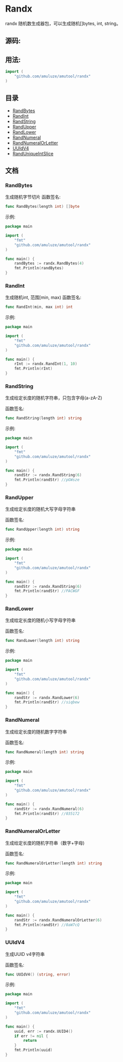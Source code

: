 # Randx

randx 随机数生成器包，可以生成随机[]bytes, int, string。

## 源码:


## 用法:

```go
import (
    "github.com/amuluze/amutool/randx"
)
```

## 目录

-   [RandBytes](#RandBytes)
-   [RandInt](#RandInt)
-   [RandString](#RandString)
-   [RandUpper](#RandUpper)
-   [RandLower](#RandLower)
-   [RandNumeral](#RandNumeral)
-   [RandNumeralOrLetter](#RandNumeralOrLetter)
-   [UUIdV4](#UUIdV4)
-   [RandUniqueIntSlice](#RandUniqueIntSlice)


## 文档

### RandBytes
生成随机字节切片
函数签名:
```go
func RandBytes(length int) []byte
```
示例:
```go
package main

import (
    "fmt"
	"github.com/amuluze/amutool/randx"
)

func main() {
    randBytes := randx.RandBytes(4)
    fmt.Println(randBytes)
}
```

### RandInt

生成随机int, 范围[min, max)
函数签名:
```go
func RandInt(min, max int) int
```

示例:

```go
package main

import (
    "fmt"
	"github.com/amuluze/amutool/randx"
)

func main() {
    rInt := randx.RandInt(1, 10)
    fmt.Println(rInt)
}
```

### RandString

生成给定长度的随机字符串，只包含字母(a-zA-Z)

函数签名:

```go
func RandString(length int) string
```

示例:

```go
package main

import (
    "fmt"
	"github.com/amuluze/amutool/randx"
)

func main() {
    randStr := randx.RandString(6)
    fmt.Println(randStr) //pGWsze
}
```

### RandUpper

生成给定长度的随机大写字母字符串

函数签名:

```go
func RandUpper(length int) string
```

示例:

```go
package main

import (
    "fmt"
	"github.com/amuluze/amutool/randx"
)

func main() {
    randStr := randx.RandString(6)
    fmt.Println(randStr) //PACWGF
}
```

### RandLower

生成给定长度的随机小写字母字符串

函数签名:

```go
func RandLower(length int) string
```

示例:

```go
package main

import (
    "fmt"
	"github.com/amuluze/amutool/randx"
)

func main() {
    randStr := randx.RandLower(6)
    fmt.Println(randStr) //siqbew
}
```

### RandNumeral

生成给定长度的随机数字字符串

函数签名:

```go
func RandNumeral(length int) string
```

示例:

```go
package main

import (
    "fmt"
	"github.com/amuluze/amutool/randx"
)

func main() {
    randStr := randx.RandNumeral(6)
    fmt.Println(randStr) //035172
}
```

### RandNumeralOrLetter

生成给定长度的随机字符串（数字+字母)

函数签名:

```go
func RandNumeralOrLetter(length int) string
```

示例:

```go
package main

import (
    "fmt"
	"github.com/amuluze/amutool/randx"
)

func main() {
    randStr := randx.RandNumeralOrLetter(6)
    fmt.Println(randStr) //0aW7cQ
}
```

### UUIdV4

生成UUID v4字符串

函数签名:

```go
func UUIdV4() (string, error)
```

示例:

```go
package main

import (
    "fmt"
	"github.com/amuluze/amutool/randx"
)

func main() {
    uuid, err := randx.UUID4()
    if err != nil {
        return
    }
    fmt.Println(uuid)
}
```
